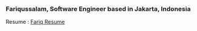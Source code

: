 ### Fariqussalam, Software Engineer based in Jakarta, Indonesia

Resume : <a href="/resume.pdf">Fariq Resume</a>